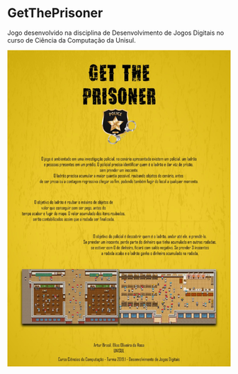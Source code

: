# GetThePrisoner

Jogo desenvolvido na disciplina de Desenvolvimento de Jogos Digitais no curso de Ciência da Computação da Unisul.

![Banner](banner.jpeg)
